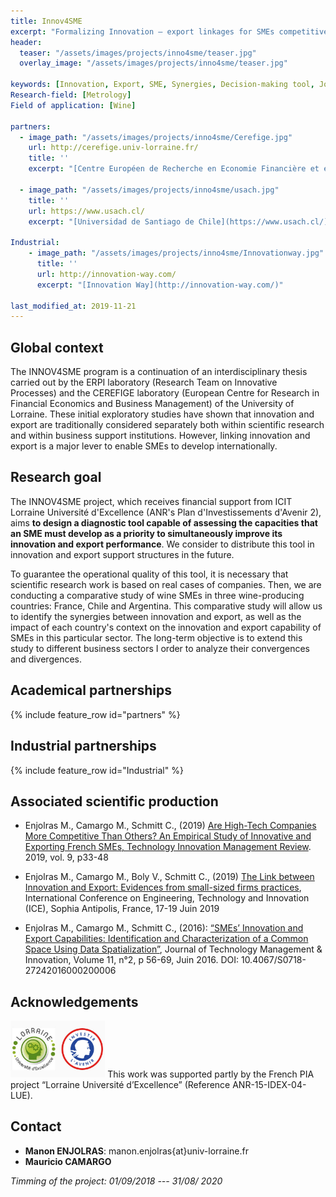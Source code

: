 ```yaml
---
title: Innov4SME
excerpt: "Formalizing Innovation – export linkages for SMEs competitiveness"
header:
  teaser: "/assets/images/projects/inno4sme/teaser.jpg"
  overlay_image: "/assets/images/projects/inno4sme/teaser.jpg"

keywords: [Innovation, Export, SME, Synergies, Decision-making tool, Joint practices,]
Research-field: [Metrology]
Field of application: [Wine]

partners:
  - image_path: "/assets/images/projects/inno4sme/Cerefige.jpg"
    url: http://cerefige.univ-lorraine.fr/
    title: ''
    excerpt: "[Centre Européen de Recherche en Economie Financière et en Gestion des Entreprises (CEREFIGE)](http://cerefige.univ-lorraine.fr/)"

  - image_path: "/assets/images/projects/inno4sme/usach.jpg"
    title: ''
    url: https://www.usach.cl/
    excerpt: "[Universidad de Santiago de Chile](https://www.usach.cl/)"

Industrial:
    - image_path: "/assets/images/projects/inno4sme/Innovationway.jpg"    
      title: ''
      url: http://innovation-way.com/
      excerpt: "[Innovation Way](http://innovation-way.com/)"

last_modified_at: 2019-11-21
---
```



## Global context

The INNOV4SME program is a continuation of an interdisciplinary thesis carried out by the ERPI laboratory (Research Team on Innovative Processes) and the CEREFIGE laboratory (European Centre for Research in Financial Economics and Business Management) of the University of Lorraine. These initial exploratory studies have shown that innovation and export are traditionally considered separately both within scientific research and within business support institutions. However, linking innovation and export is a major lever to enable SMEs to develop internationally.

## Research goal

The INNOV4SME project, which receives financial support from ICIT Lorraine Université d'Excellence (ANR's Plan d'Investissements d'Avenir 2), aims **to design a diagnostic tool capable of assessing the capacities that an SME must develop as a priority to simultaneously improve its innovation and export performance**. We consider to distribute this tool in innovation and export support structures in the future. 

To guarantee the operational quality of this tool, it is necessary that scientific research work is based on real cases of companies. Then, we are conducting a comparative study of wine SMEs in three wine-producing countries: France, Chile and Argentina. This comparative study will allow us to identify the synergies between innovation and export, as well as the impact of each country's context on the innovation and export capability of SMEs in this particular sector. The long-term objective is to extend this study to different business sectors I order to analyze their convergences and divergences.

## Academical partnerships

{% include feature_row id="partners" %}


## Industrial partnerships

{% include feature_row id="Industrial" %}



## Associated scientific production

- Enjolras M., Camargo M., Schmitt C., (2019) [Are High-Tech Companies More Competitive Than Others? An Empirical Study of Innovative and Exporting French SMEs, Technology Innovation Management Review](https://timreview.ca/article/1210). 2019, vol. 9, p33-48 

- Enjolras M., Camargo M., Boly V., Schmitt C., (2019) [The Link between Innovation and Export: Evidences from small-sized firms practices](https://hal.archives-ouvertes.fr/hal-02267003), International Conference on Engineering, Technology and Innovation (ICE), Sophia Antipolis, France, 17-19 Juin 2019

- Enjolras M., Camargo M., Schmitt C., (2016): [“SMEs’ Innovation and Export Capabilities: Identification and Characterization of a Common Space Using Data Spatialization”](https://www.jotmi.org/index.php/GT/article/view/2055/1023), Journal of Technology Management & Innovation, Volume 11, n°2, p 56-69, Juin 2016. DOI: 10.4067/S0718-27242016000200006


## Acknowledgements

<img src="/assets/images/projects/inno4sme/LUE.jpg"  alt= "LUE Innovv4SME" width="30%" class="align-right">
This work was supported partly by the French PIA project “Lorraine Université d’Excellence” (Reference ANR-15-IDEX-04-LUE).







## Contact
* **Manon ENJOLRAS**: manon.enjolras{at}univ-lorraine.fr
*  **Mauricio CAMARGO** 

 *Timming of the project: 01/09/2018 --- 31/08/ 2020*